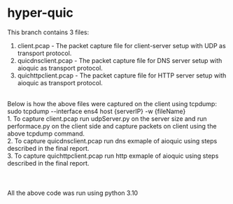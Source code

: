 # hyper-quic


This branch contains 3 files: <br />
1. client.pcap          - The packet capture file for client-server setup with UDP as transport protocol. <br />
2. quicdnsclient.pcap   - The packet capture file for DNS server setup with aioquic as transport protocol. <br />
3. quichttpclient.pcap  - The packet capture file for HTTP server setup with aioquic as transport protocol. <br />
<br />
Below is how the above files were captured on the client using tcpdump: <br />
sudo tcpdump --interface ens4 host {serverIP} -w {fileName} <br />
1. To capture client.pcap run udpServer.py on the server size and run performace.py on the client side and capture packets on client using the above tcpdump command. <br />
2. To capture quicdnsclient.pcap run dns exmaple of aioquic using steps described in the final report.  <br />
3. To capture quichttpclient.pcap run http exmaple of aioquic using steps described in the final report.  <br /> 
<br />
<br />
<br />
All the above code was run using python 3.10 <br />
